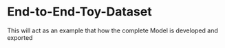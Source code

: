 # End-to-End-Toy-Dataset
This will act as an example that how the complete Model is developed and exported
